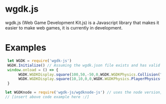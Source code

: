 # wgdk.js
wgdk.js (Web Game Development Kit.js) is a Javascript library that makes it easier to make web games, it is currently in development.

# Examples
```js
 let WGDK = require('wgdk-js')
 WGDK.Initialize() // Assuming the wgdk.json file exists and has valid properties.
 window.onload = () => {
      WGDK.WGDKDisplay.square(100,50,-50,0,WGDK.WGDKPhysics.Collision("default"),"black")
      WGDK.WGDKDisplay.square(10,10,0,0,WGDK.WGDKPhysics.PlayerPhysics(),"red","player","WASDorarrow")
 }
 ```
 ```js
 let WGDKnode = require('wgdk-js/wgdknode-js') // uses the node version, coming very very soon. uses express.
 // [insert above code example here :/]
